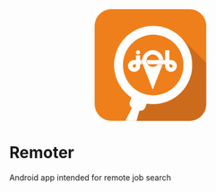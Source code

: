 <p align="center"><img src="./misc/images/logo/256px_w.png" alt="app logo" height="200px" align="center"></p>

# Remoter

Android app intended for remote job search
